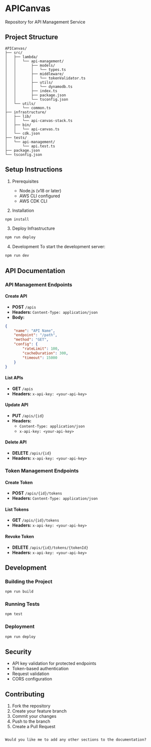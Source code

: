 
# APICanvas

Repository for API Management Service

## Project Structure
```plaintext
APICanvas/
├── src/
│   ├── lambda/
│   │   └── api-management/
│   │       ├── models/
│   │       │   └── types.ts
│   │       ├── middleware/
│   │       │   └── tokenValidator.ts
│   │       ├── utils/
│   │       │   └── dynamodb.ts
│   │       ├── index.ts
│   │       ├── package.json
│   │       └── tsconfig.json
│   └── utils/
│       └── common.ts
├── infrastructure/
│   ├── lib/
│   │   └── api-canvas-stack.ts
│   ├── bin/
│   │   └── api-canvas.ts
│   └── cdk.json
├── tests/
│   └── api-management/
│       └── api.test.ts
├── package.json
└── tsconfig.json
```

## Setup Instructions

1. Prerequisites
   - Node.js (v18 or later)
   - AWS CLI configured
   - AWS CDK CLI

2. Installation
```bash
npm install
```

3. Deploy Infrastructure
```bash
npm run deploy
```

4. Development
To start the development server:
```bash
npm run dev
```

## API Documentation

### API Management Endpoints

#### Create API
- **POST** `/apis`
- **Headers:** `Content-Type: application/json`
- **Body:**
```json
{
    "name": "API Name",
    "endpoint": "/path",
    "method": "GET",
    "config": {
        "rateLimit": 100,
        "cacheDuration": 300,
        "timeout": 15000
    }
}
```

#### List APIs
- **GET** `/apis`
- **Headers:** `x-api-key: <your-api-key>`

#### Update API
- **PUT** `/apis/{id}`
- **Headers:** 
  - `Content-Type: application/json`
  - `x-api-key: <your-api-key>`

#### Delete API
- **DELETE** `/apis/{id}`
- **Headers:** `x-api-key: <your-api-key>`

### Token Management Endpoints

#### Create Token
- **POST** `/apis/{id}/tokens`
- **Headers:** `Content-Type: application/json`

#### List Tokens
- **GET** `/apis/{id}/tokens`
- **Headers:** `x-api-key: <your-api-key>`

#### Revoke Token
- **DELETE** `/apis/{id}/tokens/{tokenId}`
- **Headers:** `x-api-key: <your-api-key>`

## Development

### Building the Project
```bash
npm run build
```

### Running Tests
```bash
npm test
```

### Deployment
```bash
npm run deploy
```

## Security

- API key validation for protected endpoints
- Token-based authentication
- Request validation
- CORS configuration

## Contributing

1. Fork the repository
2. Create your feature branch
3. Commit your changes
4. Push to the branch
5. Create a Pull Request
```

Would you like me to add any other sections to the documentation?
